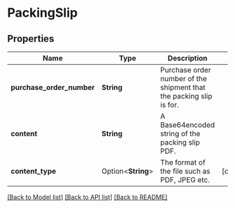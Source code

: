 # PackingSlip

## Properties

Name | Type | Description | Notes
------------ | ------------- | ------------- | -------------
**purchase_order_number** | **String** | Purchase order number of the shipment that the packing slip is for. | 
**content** | **String** | A Base64encoded string of the packing slip PDF. | 
**content_type** | Option<**String**> | The format of the file such as PDF, JPEG etc. | [optional]

[[Back to Model list]](../README.md#documentation-for-models) [[Back to API list]](../README.md#documentation-for-api-endpoints) [[Back to README]](../README.md)


